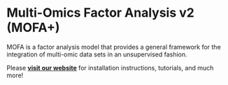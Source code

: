 
# Multi-Omics Factor Analysis v2 (MOFA+)

MOFA is a factor analysis model that provides a general framework for the integration of multi-omic data sets in an unsupervised fashion.  

Please [**visit our website**](https://biofam.github.io/MOFA2/) for installation instructions, tutorials, and much more!
